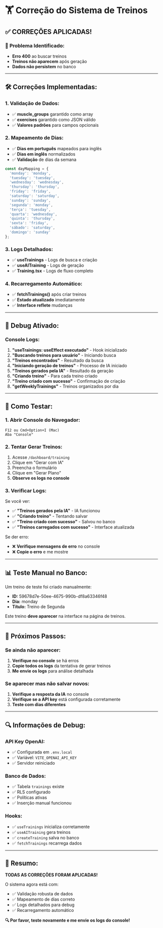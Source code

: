 # 🏋️ Correção do Sistema de Treinos

## ✅ **CORREÇÕES APLICADAS!**

### 🔧 **Problema Identificado:**
- **Erro 400** ao buscar treinos
- **Treinos não aparecem** após geração
- **Dados não persistem** no banco

---

## 🛠️ **Correções Implementadas:**

### **1. Validação de Dados:**
- ✅ **muscle_groups** garantido como array
- ✅ **exercises** garantido como JSON válido
- ✅ **Valores padrões** para campos opcionais

### **2. Mapeamento de Dias:**
- ✅ **Dias em português** mapeados para inglês
- ✅ **Dias em inglês** normalizados
- ✅ **Validação** de dias da semana

```typescript
const dayMapping = {
  'monday': 'monday',
  'tuesday': 'tuesday', 
  'wednesday': 'wednesday',
  'thursday': 'thursday',
  'friday': 'friday',
  'saturday': 'saturday',
  'sunday': 'sunday',
  'segunda': 'monday',
  'terça': 'tuesday',
  'quarta': 'wednesday', 
  'quinta': 'thursday',
  'sexta': 'friday',
  'sábado': 'saturday',
  'domingo': 'sunday'
};
```

### **3. Logs Detalhados:**
- ✅ **useTrainings** - Logs de busca e criação
- ✅ **useAITraining** - Logs de geração
- ✅ **Training.tsx** - Logs de fluxo completo

### **4. Recarregamento Automático:**
- ✅ **fetchTrainings()** após criar treinos
- ✅ **Estado atualizado** imediatamente
- ✅ **Interface reflete** mudanças

---

## 🐛 **Debug Ativado:**

### **Console Logs:**
1. **"useTrainings: useEffect executado"** - Hook inicializado
2. **"Buscando treinos para usuário"** - Iniciando busca
3. **"Treinos encontrados"** - Resultado da busca
4. **"Iniciando geração de treinos"** - Processo de IA iniciado
5. **"Treinos gerados pela IA"** - Resultado da geração
6. **"Criando treino"** - Para cada treino criado
7. **"Treino criado com sucesso"** - Confirmação de criação
8. **"getWeeklyTrainings"** - Treinos organizados por dia

---

## 🧪 **Como Testar:**

### **1. Abrir Console do Navegador:**
```
F12 ou Cmd+Option+I (Mac)
Aba "Console"
```

### **2. Tentar Gerar Treinos:**
1. Acesse `/dashboard/training`
2. Clique em "Gerar com IA"
3. Preencha o formulário
4. Clique em "Gerar Plano"
5. **Observe os logs no console**

### **3. Verificar Logs:**
Se você ver:
- ✅ **"Treinos gerados pela IA"** - IA funcionou
- ✅ **"Criando treino"** - Tentando salvar
- ✅ **"Treino criado com sucesso"** - Salvou no banco
- ✅ **"Treinos carregados com sucesso"** - Interface atualizada

Se der erro:
- ❌ **Verifique mensagens de erro** no console
- ❌ **Copie o erro** e me mostre

---

## 📊 **Teste Manual no Banco:**

Um treino de teste foi criado manualmente:
- **ID:** 59678d7e-50ee-4675-990b-df8a63346f48
- **Dia:** monday
- **Título:** Treino de Segunda

Este treino **deve aparecer** na interface na página de treinos.

---

## 🎯 **Próximos Passos:**

### **Se ainda não aparecer:**
1. **Verifique no console** se há erros
2. **Copie todos os logs** da tentativa de gerar treinos
3. **Me envie os logs** para análise detalhada

### **Se aparecer mas não salvar novos:**
1. **Verifique a resposta da IA** no console
2. **Verifique se a API key** está configurada corretamente
3. **Teste com dias diferentes**

---

## 🔍 **Informações de Debug:**

### **API Key OpenAI:**
- ✅ Configurada em `.env.local`
- ✅ Variável: `VITE_OPENAI_API_KEY`
- ✅ Servidor reiniciado

### **Banco de Dados:**
- ✅ Tabela `trainings` existe
- ✅ RLS configurado
- ✅ Políticas ativas
- ✅ Inserção manual funcionou

### **Hooks:**
- ✅ `useTrainings` inicializa corretamente
- ✅ `useAITraining` gera treinos
- ✅ `createTraining` salva no banco
- ✅ `fetchTrainings` recarrega dados

---

## 📝 **Resumo:**

**TODAS AS CORREÇÕES FORAM APLICADAS!**

O sistema agora está com:
- ✅ Validação robusta de dados
- ✅ Mapeamento de dias correto
- ✅ Logs detalhados para debug
- ✅ Recarregamento automático

**🔍 Por favor, teste novamente e me envie os logs do console!**
